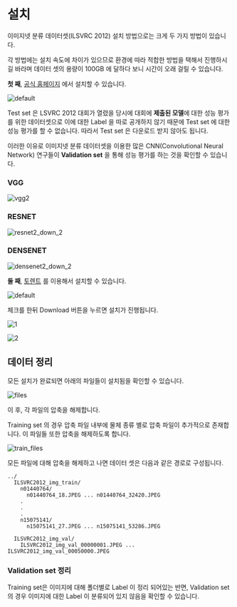 # 설치

이미지넷 분류 데이터셋(ILSVRC 2012) 설치 방법으로는 크게 두 가지 방법이 있습니다.

각 방법에는 설치 속도에 차이가 있으므로 환경에 따라 적합한 방법을 택해서 진행하시길 바라며 데이터 셋의 용량이 100GB 에 달하다 보니 시간이 오래 걸릴 수 있습니다.

**첫 째**, [공식 홈페이지](http://www.image-net.org/challenges/LSVRC/2012/nonpub-downloads) 에서 설치할 수 있습니다.

![default](https://user-images.githubusercontent.com/35001605/52109318-6d002800-2640-11e9-8138-c478c94da897.png)

Test set 은 LSVRC 2012 대회가 열렸을 당시에 대회에 **제출된 모델**에 대한 성능 평가를 위한 데이터셋으로 이에 대한 Label 을 따로 공개하지 않기 때문에 Test set 에 대한 성능 평가를 할 수 없습니다. 따라서 Test set 은 다운로드 받지 않아도 됩니다. 

이러한 이유로 이미지넷 분류 데이터셋을 이용한 많은 CNN(Convolutional Neural Network) 연구들이 **Validation set** 을 통해 성능 평가를 하는 것을 확인할 수 있습니다.

### VGG

![vgg2](https://user-images.githubusercontent.com/35001605/53281180-9a378600-3767-11e9-95d4-d0b6fe751d3a.png)

### RESNET

![resnet2_down_2](https://user-images.githubusercontent.com/35001605/53281608-cf93a200-376e-11e9-9679-758ce8d59dc1.png)

### DENSENET

![densenet2_down_2](https://user-images.githubusercontent.com/35001605/53281568-1c2aad80-376e-11e9-9130-8fc38042be4a.png)

**둘 째**, [토렌트](http://academictorrents.com/collection/imagenet-2012) 를 이용해서 설치할 수 있습니다.

![default](https://user-images.githubusercontent.com/35001605/52109801-0714a000-2642-11e9-98ba-eaa6359ce709.png)

체크를 한뒤 Download 버튼을 누르면 설치가 진행됩니다.

![1](https://user-images.githubusercontent.com/35001605/52569830-626e3b80-2e55-11e9-91a2-16ac0684a89a.png)

![2](https://user-images.githubusercontent.com/35001605/52110952-a1c2ae00-2645-11e9-8c57-0209ab5f060c.png)

## 데이터 정리

모든 설치가 완료되면 아래의 파일들이 설치됨을 확인할 수 있습니다.

![files](https://user-images.githubusercontent.com/35001605/52572986-72d5e480-2e5c-11e9-9187-323fc0273f8c.PNG)

이 후, 각 파일의 압축을 해제합니다. 

Training set 의 경우 압축 파일 내부에 물체 종류 별로 압축 파일이 추가적으로 존재합니다. 이 파일들 또한 압축을 해제하도록 합니다.

![train_files](https://user-images.githubusercontent.com/35001605/52573708-0e1b8980-2e5e-11e9-95a0-f6dc1b5c93d4.PNG)

모든 파일에 대해 압축을 해제하고 나면 데이터 셋은 다음과 같은 경로로 구성됩니다.

```
../
  ILSVRC2012_img_train/
    n01440764/
      n01440764_18.JPEG ... n01440764_32420.JPEG
    .
    .
    .
    n15075141/
      n15075141_27.JPEG ... n15075141_53286.JPEG
      
  ILSVRC2012_img_val/
    ILSVRC2012_img_val_00000001.JPEG ... ILSVRC2012_img_val_00050000.JPEG
```

### Validation set 정리

Training set은 이미지에 대해 폴더별로 Label 이 정리 되어있는 반면, Validation set의 경우 이미지에 대한 Label 이 분류되어 있지 않음을 확인할 수 있습니다.
